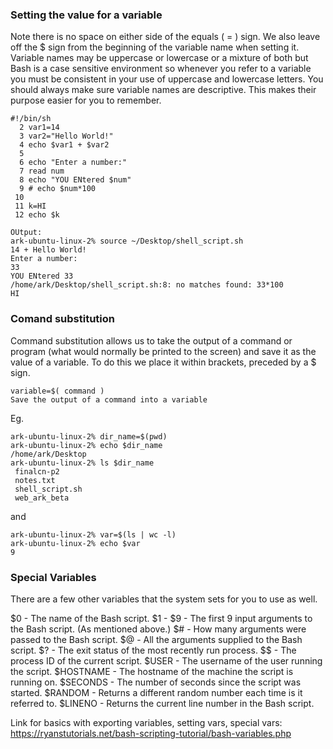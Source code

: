 ### Setting the value for a variable
Note there is no space on either side of the equals ( = ) sign. We also leave off the $ sign from the beginning of the variable name when setting it.
Variable names may be uppercase or lowercase or a mixture of both but Bash is a case sensitive environment so whenever you refer to a variable you must be consistent in your use of uppercase and lowercase letters. 
You should always make sure variable names are descriptive. This makes their purpose easier for you to remember.

```
#!/bin/sh
  2 var1=14
  3 var2="Hello World!"
  4 echo $var1 + $var2
  5 
  6 echo "Enter a number:"
  7 read num
  8 echo "YOU ENtered $num"
  9 # echo $num*100
 10 
 11 k=HI
 12 echo $k

OUtput:
ark-ubuntu-linux-2% source ~/Desktop/shell_script.sh
14 + Hello World!
Enter a number:
33
YOU ENtered 33
/home/ark/Desktop/shell_script.sh:8: no matches found: 33*100
HI
```

### Comand substitution
Command substitution allows us to take the output of a command or program (what would normally be printed to the screen) and save it as the value of a variable. To do this we place it within brackets, preceded by a $ sign.

```
variable=$( command )
Save the output of a command into a variable
```

Eg.
```
ark-ubuntu-linux-2% dir_name=$(pwd)
ark-ubuntu-linux-2% echo $dir_name 
/home/ark/Desktop
ark-ubuntu-linux-2% ls $dir_name 
 finalcn-p2
 notes.txt
 shell_script.sh
 web_ark_beta
```
and

```
ark-ubuntu-linux-2% var=$(ls | wc -l)
ark-ubuntu-linux-2% echo $var
9
```


### Special Variables

There are a few other variables that the system sets for you to use as well.

$0 - The name of the Bash script.
$1 - $9 - The first 9 input arguments to the Bash script. (As mentioned above.)
$# - How many arguments were passed to the Bash script.
$@ - All the arguments supplied to the Bash script.
$? - The exit status of the most recently run process.
$$ - The process ID of the current script.
$USER - The username of the user running the script.
$HOSTNAME - The hostname of the machine the script is running on.
$SECONDS - The number of seconds since the script was started.
$RANDOM - Returns a different random number each time is it referred to.
$LINENO - Returns the current line number in the Bash script.


Link for basics with exporting variables, setting vars, special vars: https://ryanstutorials.net/bash-scripting-tutorial/bash-variables.php

